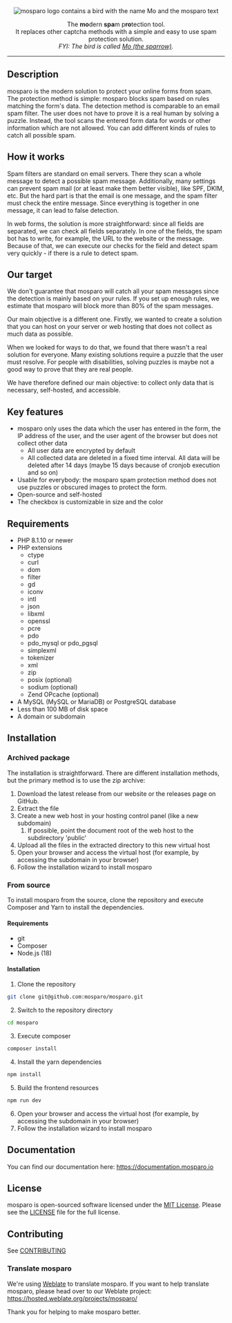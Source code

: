 &nbsp;
<p align="center">
    <img src="https://github.com/mosparo/mosparo/blob/master/assets/images/mosparo-logo.svg?raw=true" alt="mosparo logo contains a bird with the name Mo and the mosparo text"/>
</p>

<p align="center">
    The <b>mo</b>dern <b>spa</b>m p<b>ro</b>tection tool.<br>
    It replaces other captcha methods with a simple and easy to use spam protection solution.<br>
    <em>FYI: The bird is called <a href="https://mothesparrow.com" target="_blank">Mo (the sparrow)</a>.</em>
</p>

-----

## Description

mosparo is the modern solution to protect your online forms from spam. The protection method is simple: mosparo blocks spam based on rules matching the form's data. The detection method is comparable to an email spam filter. The user does not have to prove it is a real human by solving a puzzle. Instead, the tool scans the entered form data for words or other information which are not allowed. You can add different kinds of rules to catch all possible spam.

## How it works

Spam filters are standard on email servers. There they scan a whole message to detect a possible spam message. Additionally, many settings can prevent spam mail (or at least make them better visible), like SPF, DKIM, etc. But the hard part is that the email is one message, and the spam filter must check the entire message. Since everything is together in one message, it can lead to false detection.

In web forms, the solution is more straightforward: since all fields are separated, we can check all fields separately. In one of the fields, the spam bot has to write, for example, the URL to the website or the message. Because of that, we can execute our checks for the field and detect spam very quickly - if there is a rule to detect spam.

## Our target

We don't guarantee that mosparo will catch all your spam messages since the detection is mainly based on your rules. If you set up enough rules, we estimate that mosparo will block more than 80% of the spam messages.

Our main objective is a different one. Firstly, we wanted to create a solution that you can host on your server or web hosting that does not collect as much data as possible.

When we looked for ways to do that, we found that there wasn't a real solution for everyone. Many existing solutions require a puzzle that the user must resolve. For people with disabilities, solving puzzles is maybe not a good way to prove that they are real people.

We have therefore defined our main objective: to collect only data that is necessary, self-hosted, and accessible.

## Key features

- mosparo only uses the data which the user has entered in the form, the IP address of the user, and the user agent of the browser but does not collect other data
  - All user data are encrypted by default
  - All collected data are deleted in a fixed time interval. All data will be deleted after 14 days (maybe 15 days because of cronjob execution and so on)
- Usable for everybody: the mosparo spam protection method does not use puzzles or obscured images to protect the form. 
- Open-source and self-hosted 
- The checkbox is customizable in size and the color

## Requirements

- PHP 8.1.10 or newer
- PHP extensions
  - ctype
  - curl
  - dom
  - filter
  - gd
  - iconv
  - intl
  - json
  - libxml
  - openssl
  - pcre
  - pdo
  - pdo_mysql or pdo_pgsql
  - simplexml
  - tokenizer
  - xml
  - zip
  - posix (optional)
  - sodium (optional)
  - Zend OPcache (optional)
- A MySQL (MySQL or MariaDB) or PostgreSQL database
- Less than 100 MB of disk space
- A domain or subdomain

## Installation

### Archived package

The installation is straightforward. There are different installation methods, but the primary method is to use the zip archive:

1. Download the latest release from our website or the releases page on GitHub.
2. Extract the file
3. Create a new web host in your hosting control panel (like a new subdomain)
   1. If possible, point the document root of the web host to the subdirectory 'public'
4. Upload all the files in the extracted directory to this new virtual host
5. Open your browser and access the virtual host (for example, by accessing the subdomain in your browser)
6. Follow the installation wizard to install mosparo

### From source

To install mosparo from the source, clone the repository and execute Composer and Yarn to install the dependencies.

#### Requirements

- git
- Composer
- Node.js (18)

#### Installation

1. Clone the repository
```bash
git clone git@github.com:mosparo/mosparo.git
```
2. Switch to the repository directory
```bash
cd mosparo
```
3. Execute composer
```bash
composer install
```
4. Install the yarn dependencies
```bash
npm install
```
5. Build the frontend resources
```bash
npm run dev
```
6. Open your browser and access the virtual host (for example, by accessing the subdomain in your browser)
7. Follow the installation wizard to install mosparo

## Documentation

You can find our documentation here: https://documentation.mosparo.io

## License

mosparo is open-sourced software licensed under the [MIT License](https://opensource.org/licenses/MIT).
Please see the [LICENSE](LICENSE) file for the full license.

## Contributing

See [CONTRIBUTING](CONTRIBUTING.md)

### Translate mosparo

We're using [Weblate](https://weblate.org/) to translate mosparo. If you want to help translate mosparo, please head over to our Weblate project: https://hosted.weblate.org/projects/mosparo/

Thank you for helping to make mosparo better.

